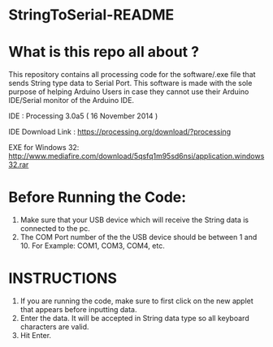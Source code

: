 # StringToSerial-README

What is this repo all about ?
=============================
This repository contains all processing code for the software/.exe file that sends String type data to Serial Port.
This software is made with the sole purpose of helping Arduino Users in case they cannot use their Arduino IDE/Serial monitor of the Arduino IDE.

IDE               : Processing 3.0a5 ( 16 November 2014 )

IDE Download Link : https://processing.org/download/?processing

EXE for Windows 32: http://www.mediafire.com/download/5qsfq1m95sd6nsi/application.windows32.rar

Before Running the Code:
========================
1. Make sure that your USB device which will receive the String data is connected to the pc.
2. The COM Port number of the the USB device should be between 1 and 10. For Example: COM1, COM3, COM4, etc.

INSTRUCTIONS
============
1. If you are running the code, make sure to first click on the new applet that appears before inputting data.
2. Enter the data. It will be accepted in String data type so all keyboard characters are valid.
3. Hit Enter.

